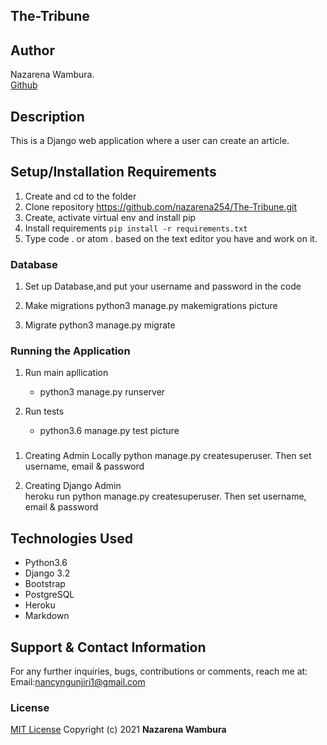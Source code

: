 ## The-Tribune

## Author
Nazarena Wambura.</br>
[Github](https://github.com/nazarena254)

<!-- ### Homepage
![nazzblog](./picture/static/images/nazgallery.png) -->


## Description
This is a Django web application where a user can create an article.


## Setup/Installation Requirements
1. Create and cd to the folder
2. Clone repository https://github.com/nazarena254/The-Tribune.git 
3. Create, activate virtual env and install pip 
4. Install requirements `pip install -r requirements.txt`
5. Type code . or atom . based on the text editor you have and work on it.   

### Database
1. Set up Database,and put your username and password in the code

2. Make migrations
    python3 manage.py makemigrations picture

3. Migrate
   python3 manage.py migrate 
    
### Running the Application
1. Run main apllication
   * python3 manage.py runserver

2. Run tests    
   * python3.6 manage.py test picture

###
1. Creating Admin Locally
    python manage.py createsuperuser. Then set username, email & password

2. Creating Django Admin   
     heroku run python manage.py createsuperuser. Then set username, email & password

## Technologies Used
* Python3.6
* Django 3.2
* Bootstrap
* PostgreSQL
* Heroku
* Markdown

## Support & Contact Information
For any further inquiries, bugs, contributions or comments, reach me at:<br>
Email:<nancyngunjiri1@gmail.com>

### License
[MIT License](https://github.com/nazarena254/The-Tribune/blob/master/license)
Copyright (c) 2021 **Nazarena Wambura**